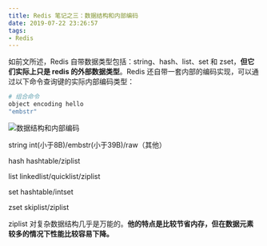 ```yaml
---
title: Redis 笔记之三：数据结构和内部编码
date: 2019-07-22 23:26:57
tags: 
- Redis
---
```


如前文所述，Redis 自带数据类型包括：string、hash、list、set 和 zset，**但它们实际上只是 redis 的外部数据类型**。Redis 还自带一套内部的编码实现，可以通过以下命令查询键的实际内部编码类型：

```bash
# 组合命令
object encoding hello
"embstr"
```

![数据结构和内部编码](value.png)

string int(小于8B)/embstr(小于39B)/raw（其他）

hash hashtable/ziplist

list linkedlist/quicklist/ziplist

set hashtable/intset

zset skiplist/ziplist

ziplist 对复杂数据结构几乎是万能的。**他的特点是比较节省内存，但在数据元素较多的情况下性能比较容易下降。**
